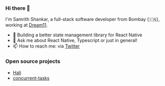 ### Hi there 👋

I'm Samrith Shankar, a full-stack software developer from Bombay (🇮🇳), working at [Dream11](https://dream11.com).

- 🚧 Building a better state management library for React Native
- 💬 Ask me about React Native, Typescript or just in general!
- 📫 How to reach me: via [Twitter](https://twitter.com/shankarsamrith)

### Open source projects
- [Hali](https://github.com/samrith-s/hali)
- [concurrent-tasks](https://github.com/samrith-s/concurrent-tasks)
